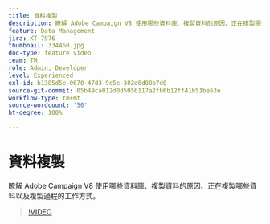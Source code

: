 ```yaml
---
title: 資料複製
description: 瞭解 Adobe Campaign V8 使用哪些資料庫、複製資料的原因、正在複製哪些資料以及複製過程的工作方式。
feature: Data Management
jira: KT-7976
thumbnail: 334460.jpg
doc-type: feature video
team: TM
role: Admin, Developer
level: Experienced
exl-id: b1385d5e-0670-47d3-9c5e-382d6d08b7d0
source-git-commit: 05b49ca012d0d505b117a2fb6b12ff41b51be63e
workflow-type: tm+mt
source-wordcount: '50'
ht-degree: 100%

---
```


# 資料複製

瞭解 Adobe Campaign V8 使用哪些資料庫、複製資料的原因、正在複製哪些資料以及複製過程的工作方式。

>[!VIDEO](https://video.tv.adobe.com/v/334460?quality=12&learn=on)

